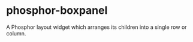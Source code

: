 # phosphor-boxpanel
A Phosphor layout widget which arranges its children into a single row or column.
